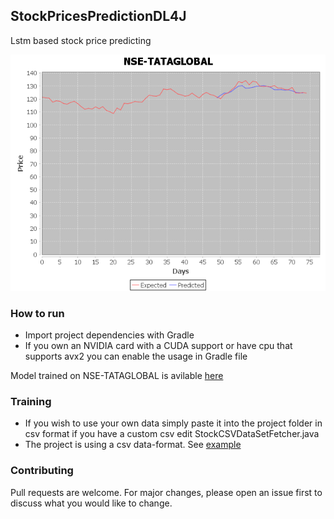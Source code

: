## StockPricesPredictionDL4J
Lstm based stock price predicting

![Example result](https://github.com/BadlyDrunkScotsman/StockPricesPredictionDL4J/blob/main/Test.png)

### How to run
* Import project dependencies with Gradle
* If you own an NVIDIA card with a CUDA support or have cpu that supports avx2 you can enable the usage in Gradle file

Model trained on NSE-TATAGLOBAL is avilable [here](https://drive.google.com/file/d/1hZvteE_rXenfwk6t4yNBfTbajlNdoAm9/view?usp=sharing)

### Training
* If you wish to use your own data simply paste it into the project folder in csv format if you have a custom csv edit StockCSVDataSetFetcher.java
* The project is using a csv data-format. See [example](https://github.com/BadlyDrunkScotsman/StockPricesPredictionDL4J/blob/main/NSE-TATAGLOBAL.csv)

### Contributing
Pull requests are welcome. For major changes, please open an issue first to discuss what you would like to change.




